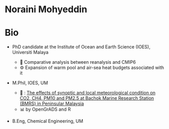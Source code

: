 # Noraini Mohyeddin


# Bio
- PhD candidate at the Institute of Ocean and Earth Science (IOES), Universiti Malaya
    - 🌱 Comparative analysis between reanalysis and CMIP6  
    - ⚙️ Expansion of warm pool and air-sea heat budgets associated with it    
   
- M.Phil, IOES, UM
    - 📄 : [The effects of synoptic and local meteorological condition on CO2, CH4, PM10 and PM2.5 at Bachok Marine Research Station (BMRS) in Peninsular Malaysia](https://link.springer.com/article/10.1007/s00703-020-00724-7)
    - 📊 by OpenGrADS and R
- B.Eng, Chemical Engineering, UM



<!---
noraini0210/noraini0210 is a ✨ special ✨ repository because its `README.md` (this file) appears on your GitHub profile.
You can click the Preview link to take a look at your changes.
--->
